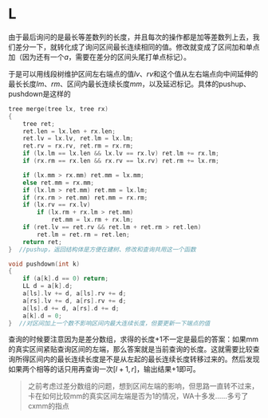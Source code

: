 # L

由于最后询问的是最长等差数列的长度，并且每次的操作都是加等差数列上去，我们差分一下，就转化成了询问区间最长连续相同的值。修改就变成了区间加和单点加（因为还有一个$a$，需要在差分的区间头尾打单点标记）。

于是可以用线段树维护区间左右端点的值$lv$、$rv$和这个值从左右端点向中间延伸的最长长度$lm$、$rm$、区间内最长连续长度$mm$，以及延迟标记。具体的pushup、pushdown是这样的

```C++
tree merge(tree lx, tree rx)
{
	tree ret;
	ret.len = lx.len + rx.len;
	ret.lv = lx.lv, ret.lm = lx.lm;
	ret.rv = rx.rv, ret.rm = rx.rm;
	if (lx.lm == lx.len && lx.lv == rx.lv) ret.lm += rx.lm;
	if (rx.rm == rx.len && rx.rv == lx.rv) ret.rm += lx.rm;

	if (lx.mm > rx.mm) ret.mm = lx.mm;
	else ret.mm = rx.mm;
	if (lx.lm > ret.mm) ret.mm = lx.lm;
	if (rx.rm > ret.mm) ret.mm = rx.rm;
	if (lx.rv == rx.lv)
		if (lx.rm + rx.lm > ret.mm)
			ret.mm = lx.rm + rx.lm;
	if (ret.lv == ret.rv && ret.lm + ret.rm > ret.len)
		ret.lm = ret.rm = ret.len;
	return ret;
}  //pushup，返回结构体是方便在建树、修改和查询共用这一个函数

void pushdown(int k)
{
	if (a[k].d == 0) return;
	LL d = a[k].d;
	a[ls].lv += d, a[ls].rv += d;
	a[rs].lv += d, a[rs].rv += d;
	a[ls].d += d, a[rs].d += d;
	a[k].d = 0;
}  //对区间加上一个数不影响区间内最大连续长度，但要更新一下端点的值
```



查询的时候要注意因为是差分数组，求得的长度+1不一定是最后的答案：如果mm的真实区间紧贴查询区间的左端，那么答案就是当前查询的长度。这就需要比较查询所得区间内的最长连续长度是不是从左起的最长连续长度转移过来的。然后发现如果两个相等的话只用再查询一次$[l+1, r]$，输出结果+1即可。

>之前考虑过差分数组的问题，想到区间左端的影响，但思路一直转不过来，卡在如何比较mm的真实区间左端是否为1的情况，WA十多发……多亏了cxmm的指点